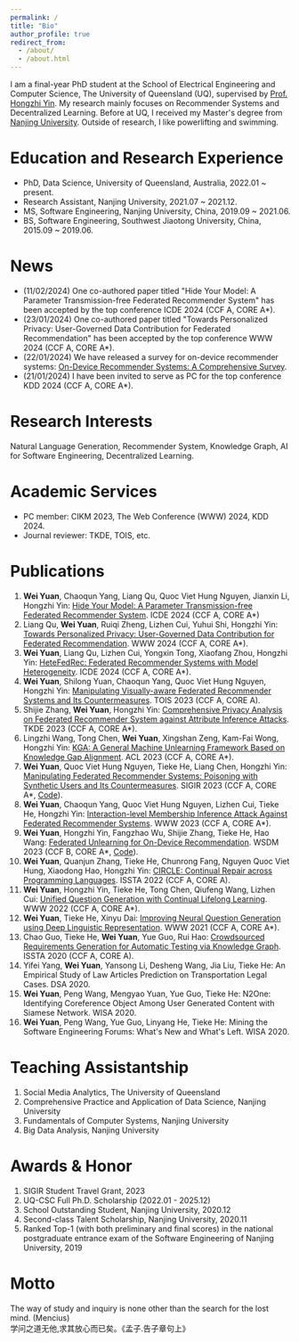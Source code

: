 ```yaml
---
permalink: /
title: "Bio"
author_profile: true
redirect_from: 
  - /about/
  - /about.html
---
```

I am a final-year PhD student at the School of Electrical Engineering and Computer Science, The University of Queensland (UQ), supervised by [Prof. Hongzhi Yin](https://sites.google.com/view/hongzhi-yin/home). My research mainly focuses on Recommender Systems and Decentralized Learning. <!-- Knowledge Graph, Natural Language Processing, and AI for Software Engineering.  -->Before at UQ, I received my Master's degree from [Nanjing University](https://www.nju.edu.cn). Outside of research, I like powerlifting and swimming. 


# Education and Research Experience
* PhD, Data Science, University of Queensland, Australia, 2022.01 ~ present.
* Research Assistant, Nanjing University, 2021.07 ~ 2021.12.
* MS, Software Engineering, Nanjing University, China, 2019.09 ~ 2021.06.
* BS, Software Engineering, Southwest Jiaotong University, China, 2015.09 ~ 2019.06.

# News
* (11/02/2024) One co-authored paper titled "Hide Your Model: A Parameter Transmission-free Federated Recommender System" has been accepted by the top conference ICDE 2024 (CCF A, CORE A*).
* (23/01/2024) One co-authored paper titled "Towards Personalized Privacy: User-Governed Data Contribution for Federated Recommendation" has been accepted by the top conference WWW 2024 (CCF A, CORE A*).
* (22/01/2024) We have released a survey for on-device recommender systems: [On-Device Recommender Systems: A Comprehensive Survey](https://arxiv.org/abs/2401.11441).
* (21/01/2024) I have been invited to serve as PC for the top conference KDD 2024 (CCF A, CORE A*).

<!--<details>  <summary>Before 2024</summary>
  * (29/11/2023) Our paper "HeteFedRec: Federated Recommender Systems with Model Heterogeneity" was accepted by The 40th IEEE International Conference on Data Engineering (ICDE) 2024 (CCF A, CORE A*).
  * (16/10/2023) Our paper "Manipulating Visually-aware Federated Recommender Systems and Its Countermeasures" was accepted by the top journal ACM Transactions on Information Systems (TOIS) 2023 (CCF A, CORE A).
  * (06/04/2023) Our paper "Manipulating Federated Recommender Systems: Poisoning with Synthetic Users and Its Countermeasures" was accepted by The International ACM SIGIR Conference on Research and Development in Information Retrieval (SIGIR) 2023 (CCF A, CORE A*).
  * (14/03/2023) I passed the first progress (PhD Confirmation) review.
  * (26/01/2023) Our paper "Interaction-level Membership Inference Attack Against Federated Recommender Systems" was accepted by The Web Conference (WWW) 2023 (CCF A, CORE A*).
  * (19/10/2022) Our paper "Federated Unlearning for On-Device Recommendation" was accepted by Web Search and Data Mining (WSDM) 2023 (CCF B, CORE A*).
  * (30/04/2022) Our paper "CIRCLE: Continual Repair across Programming Languages" was accepted by the International Symposium on Software Testing and Analysis (ISSTA) 2022 (CCF A, CORE A).
  * (25/01/2022) Our paper "Unified Question Generation with Continual Lifelong Learning" was accepted by The Web Conference (WWW) 2022 (CCF A, CORE A*).
  * (20/10/2021) I got a research assistant position at Nanjing University for one year.
  * (24/02/2021) I got a PhD Program offer from The University of Queensland (UQ).
  * (16/01/2021) Our paper "Improving Neural Question Generation using Deep Linguistic Representation" was accepted by WWW 2021 (CCF A, CORE A*).
</details> -->


# Research Interests
Natural Language Generation, Recommender System, Knowledge Graph, AI for Software Engineering, Decentralized Learning.

# Academic Services
* PC member: CIKM 2023, The Web Conference (WWW) 2024, KDD 2024.
* Journal reviewer: TKDE, TOIS, etc.

# Publications

<!--### arXiv Preprints
1. Hongzhi Yin, Liang Qu, Tong Chen, **Wei Yuan**, Ruiqi Zheng, Jing Long, Xin Xia, Yuhui Shi, Chengqi Zhang: [On-Device Recommender Systems: A Comprehensive Survey](https://arxiv.org/abs/2401.11441).
1. Shilong Yuan, **Wei Yuan**, Hongzhi Yin, Tieke He: [ROIC-DM: Robust Text Inference and Classification via Diffusion Model](https://arxiv.org/abs/2401.03514v2).
1. Lijian Chen, **Wei Yuan**, Tong Chen, Quoc Viet Hung Nguyen, Lizhen Cui, Hongzhi Yin: [Adversarial Item Promotion on Visually-Aware Recommender Systems by Guided Diffusion](https://arxiv.org/abs/2312.15826).
1. Xuhui Ren, **Wei Yuan**, Tong Chen, Chaoqun Yang, Quoc Viet Hung Nguyen, Hongzhi Yin: [Joint Semantic and Structural Representation Learning for Enhancing User Preference Modelling](https://arxiv.org/abs/2304.12083).
### Published-->

1. **Wei Yuan**, Chaoqun Yang, Liang Qu, Quoc Viet Hung Nguyen, Jianxin Li, Hongzhi Yin: [Hide Your Model: A Parameter Transmission-free Federated Recommender System](https://arxiv.org/abs/2311.14968). ICDE 2024 (CCF A, CORE A*)
1. Liang Qu, **Wei Yuan**, Ruiqi Zheng, Lizhen Cui, Yuhui Shi, Hongzhi Yin: [Towards Personalized Privacy: User-Governed Data Contribution for Federated Recommendation](https://arxiv.org/abs/2401.17630). WWW 2024 (CCF A, CORE A*).
1. **Wei Yuan**, Liang Qu, Lizhen Cui, Yongxin Tong, Xiaofang Zhou, Hongzhi Yin: [HeteFedRec: Federated Recommender Systems with Model Heterogeneity](https://arxiv.org/abs/2307.12810). ICDE 2024 (CCF A, CORE A*).
1. **Wei Yuan**, Shilong Yuan, Chaoqun Yang, Quoc Viet Hung Nguyen, Hongzhi Yin: [Manipulating Visually-aware Federated Recommender Systems and Its Countermeasures](https://arxiv.org/abs/2305.08183). TOIS 2023 (CCF A, CORE A).
1. Shijie Zhang, **Wei Yuan**, Hongzhi Yin: [Comprehensive Privacy Analysis on Federated Recommender System against Attribute Inference Attacks](https://arxiv.org/abs/2205.11857). TKDE 2023 (CCF A, CORE A*).
1. Lingzhi Wang, Tong Chen, **Wei Yuan**, Xingshan Zeng, Kam-Fai Wong, Hongzhi Yin: [KGA: A General Machine Unlearning Framework Based on Knowledge Gap Alignment](https://arxiv.org/abs/2305.06535). ACL 2023 (CCF A, CORE A*).
1. **Wei Yuan**, Quoc Viet Hung Nguyen, Tieke He, Liang Chen, Hongzhi Yin: [Manipulating Federated Recommender Systems: Poisoning with Synthetic Users and Its Countermeasures](https://arxiv.org/abs/2304.03054). SIGIR 2023 (CCF A, CORE A*, [Code](https://www.dropbox.com/scl/fi/k000tpnwcehqj5neomxtw/SIGIR23-PSMU.zip?rlkey=aenrkgybn1yk4mwfsjsubrlvf&dl=0)).
1. **Wei Yuan**, Chaoqun Yang, Quoc Viet Hung Nguyen, Lizhen Cui, Tieke He, Hongzhi Yin: [Interaction-level Membership Inference Attack Against Federated Recommender Systems](http://arxiv.org/abs/2301.10964). WWW 2023 (CCF A, CORE A*).
1. **Wei Yuan**, Hongzhi Yin, Fangzhao Wu, Shijie Zhang, Tieke He, Hao Wang: [Federated Unlearning for On-Device Recommendation](http://arxiv.org/abs/2210.10958). WSDM 2023 (CCF B, CORE A*, [Code](https://www.dropbox.com/scl/fi/cxj3nwvgbvddnab625juu/WSDM23.zip?rlkey=bn17f24tnfqynbcoxjaqb4d6w&dl=0)).
1. **Wei Yuan**, Quanjun Zhang, Tieke He, Chunrong Fang, Nguyen Quoc Viet Hung, Xiaodong Hao, Hongzhi Yin: [CIRCLE: Continual Repair across Programming Languages](https://arxiv.org/abs/2205.10956). ISSTA 2022 (CCF A, CORE A).
1. **Wei Yuan**, Hongzhi Yin, Tieke He, Tong Chen, Qiufeng Wang, Lizhen Cui: [Unified Question Generation with Continual Lifelong Learning](https://dl.acm.org/doi/10.1145/3485447.3511930). WWW 2022 (CCF A, CORE A*).
1. **Wei Yuan**, Tieke He, Xinyu Dai: [Improving Neural Question Generation using Deep Linguistic Representation](https://dl.acm.org/doi/fullHtml/10.1145/3442381.3449975). WWW 2021 (CCF A, CORE A*).
1. Chao Guo, Tieke He, **Wei Yuan**, Yue Guo, Rui Hao: [Crowdsourced Requirements Generation for Automatic Testing via Knowledge Graph](https://dl.acm.org/doi/10.1145/3395363.3404363). ISSTA 2020 (CCF A, CORE A).
1. Yifei Yang, **Wei Yuan**, Yansong Li, Desheng Wang, Jia Liu, Tieke He: An Empirical Study of Law Articles Prediction on Transportation Legal Cases. DSA 2020.
1. **Wei Yuan**, Peng Wang, Mengyao Yuan, Yue Guo, Tieke He: N2One: Identifying Coreference Object Among User Generated Content with Siamese Network. WISA 2020.
1. **Wei Yuan**, Peng Wang, Yue Guo, Linyang He, Tieke He: Mining the Software Engineering Forums: What's New and What's Left. WISA 2020.

# Teaching Assistantship
1. Social Media Analytics, The University of Queensland
1. Comprehensive Practice and Application of Data Science, Nanjing University
1. Fundamentals of Computer Systems, Nanjing University
1. Big Data Analysis, Nanjing University

<!--# Skills
* Python, Shell, C++, Django
* PyTorch, TensorFlow
* Neo4j, Mysql, MongoDB
* Latex, Markdown
* Linux, Vim, Sublime Text -->

# Awards & Honor
<!-- 1. Top 40 in Baidu Scholarship, 2023-->
1. SIGIR Student Travel Grant, 2023
1. UQ-CSC Full Ph.D. Scholarship (2022.01 - 2025.12)
1. School Outstanding Student, Nanjing University, 2020.12
1. Second-class Talent Scholarship, Nanjing University, 2020.11
1. Ranked Top-1 (with both preliminary and final scores) in the national postgraduate entrance exam of the Software Engineering of Nanjing University, 2019

# Motto
The way of study and inquiry is none other than the search for the lost mind. (Mencius)  
学问之道无他,求其放心而已矣。《孟子.告子章句上》

